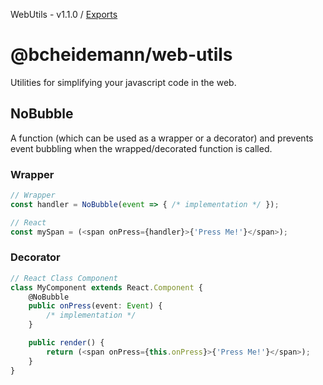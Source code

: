WebUtils - v1.1.0 / [Exports](modules.md)

# @bcheidemann/web-utils

Utilities for simplifying your javascript code in the web.

## NoBubble

A function (which can be used as a wrapper or a decorator) and
prevents event bubbling when the wrapped/decorated function is
called.

### Wrapper

```typescript
// Wrapper
const handler = NoBubble(event => { /* implementation */ });

// React
const mySpan = (<span onPress={handler}>{'Press Me!'}</span>);
```

### Decorator

```typescript
// React Class Component
class MyComponent extends React.Component {
    @NoBubble
    public onPress(event: Event) {
        /* implementation */
    }

    public render() {
        return (<span onPress={this.onPress}>{'Press Me!'}</span>);
    }
}
```
